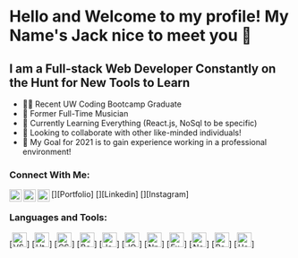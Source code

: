 # Hello and Welcome to my profile! My Name's Jack nice to meet you 👋

## I am a Full-stack Web Developer Constantly on the Hunt for New Tools to Learn
- 👨‍🎓 Recent UW Coding Bootcamp Graduate
- 🎷 Former Full-Time Musician
- 🌱 Currently Learning Everything (React.js, NoSql to be specific)
- 👥 Looking to collaborate with other like-minded individuals!
- 📅 My Goal for 2021 is to gain experience working in a professional environment!

### Connect With Me:
[<img align="left" alt="JackRyanBentsen.com" width="22px"/>][Portfolio]
[<img align="left" alt="Jack Bentsen Linkedin" width="22px" src="https://cdn.jsdelivr.net/npm/simple-icons@v3/icons/linkedin.svg"/>][Linkedin]
[<img align="left" alt="Jack Bentsen Instagram" width="22px" src="https://cdn.jsdelivr.net/npm/simple-icons@v3/icons/instagram.svg"/>][Instagram]
<br />

### Languages and Tools:
[<img src='https://cdn.jsdelivr.net/gh/devicons/devicon/icons/vscode/vscode-original.svg' alt='VSCode Icon' width='26px'/>]
[<img src='https://cdn.jsdelivr.net/gh/devicons/devicon/icons/html5/html5-original.svg' alt='Html Icon' width='26px'/>]
[<img src='https://cdn.jsdelivr.net/gh/devicons/devicon/icons/css3/css3-original.svg' alt='CSS Icon' width='26px'/>]
[<img src='https://cdn.jsdelivr.net/gh/devicons/devicon/icons/bootstrap/bootstrap-original.svg' alt='Bootstrap Icon' width='26px'/>]
[<img src='https://cdn.jsdelivr.net/gh/devicons/devicon/icons/javascript/javascript-original.svg' alt='Javascript Icon' width='26px'/>]
[<img src='https://cdn.jsdelivr.net/gh/devicons/devicon/icons/jquery/jquery-original.svg' alt='JQuery Icon' width='26px'/>]
[<img src='https://cdn.jsdelivr.net/gh/devicons/devicon/icons/npm/npm-original.svg' alt='Npm Icon' width='26px'/>]
[<img src='https://cdn.jsdelivr.net/gh/devicons/devicon/icons/express/express-original.svg' alt='Express Icon' width='26px'/>]
[<img src='https://cdn.jsdelivr.net/gh/devicons/devicon/icons/nodejs/nodejs-original.svg' alt='Node.js Icon' width='26px'/>]
[<img src='https://cdn.jsdelivr.net/gh/devicons/devicon/icons/react/react-original.svg' alt='React Icon' width='26px'/>]
[<img src='https://cdn.jsdelivr.net/gh/devicons/devicon/icons/heroku/heroku-original.svg' alt='Heroku Icon' width='26px'/>]